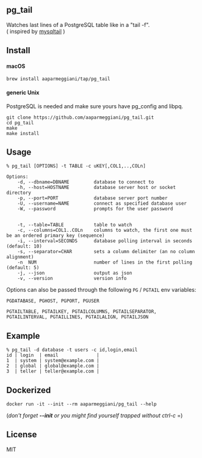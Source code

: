 ## pg_tail

Watches last lines of a PostgreSQL table like in a "tail -f".  
( inspired by [mysqltail](http://www.vanheusden.com/mysqltail/) )

## Install

#### macOS
```console
brew install aaparmeggiani/tap/pg_tail
```

#### generic Unix
PostgreSQL is needed and make sure yours have pg_config and libpq.
```console
git clone https://github.com/aaparmeggiani/pg_tail.git
cd pg_tail
make
make install
```

## Usage
```console
% pg_tail [OPTIONS] -t TABLE -c uKEY[,COL1,..,COLn]

Options:
    -d, --dbname=DBNAME         database to connect to
    -h, --host=HOSTNAME         database server host or socket directory
    -p, --port=PORT             database server port number
    -U, --username=NAME         connect as specified database user
    -W, --password              prompts for the user password


    -t, --table=TABLE           table to watch
    -c, --columns=COL1..COLn    columns to watch, the first one must be an ordered primary key (sequence)
    -i, --interval=SECONDS      database polling interval in seconds (default: 10)
    -s, --separator=CHAR        sets a column delimiter (an no column alignment)
    -n  NUM                     number of lines in the first polling (default: 5)
    -j, --json                  output as json    
    -v, --version               version info
```

Options can also be passed through the following `PG` / `PGTAIL` env variables:

```
PGDATABASE, PGHOST, PGPORT, PGUSER

PGTAILTABLE, PGTAILKEY, PGTAILCOLUMNS, PGTAILSEPARATOR, PGTAILINTERVAL, PGTAILLINES, PGTAILALIGN, PGTAILJSON
```

## Example

```console
% pg_tail -d database -t users -c id,login,email
id | login  | email              |
1  | system | system@example.com |
2  | global | global@example.com |
3  | teller | teller@example.com |
```

## Dockerized 

```
docker run -it --init --rm aaparmeggiani/pg_tail --help
```
(_don't forget **--init** or you might find yourself trapped without ctrl-c_  =)

## License
MIT


